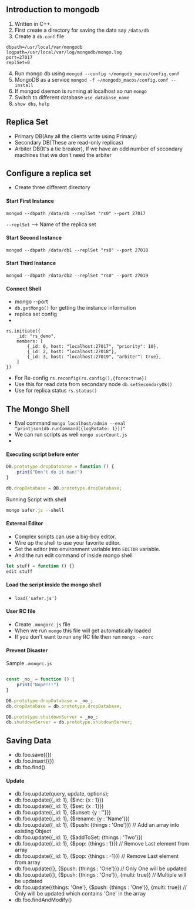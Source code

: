 ## Introduction to mongodb
1. Written in C++.
2. First create a directory for saving the data say `/data/db`
3. Create a `db.conf` file  
```config
dbpath=/usr/local/var/mongodb
logpath=/usr/local/var/log/mongodb/mongo.log
port=27017
replSet=0

```
4. Run mongo db using `mongod --config ~/mongodb_macos/config.conf`
5. MongoDB as a service `mongod -f ~/mongodb_macos/config.conf --install`
6. If mongod daemon is running at localhost so run `mongo`
7. Switch to different database `use database_name`
8. `show dbs`, `help`

## Replica Set
- Primary DB(Any all the clients write using Primary)
- Secondary DB(These are read-only replicas)
- Arbiter DB(It's a tie breaker), If we have an odd number of secondary machines that we don't need the arbiter

## Configure a replica set
- Create three different directory

#### Start First Instance
`mongod --dbpath /data/db --replSet "rs0" --port 27017`

`--replSet` --> Name of the replica set


#### Start Second Instance
`mongod --dbpath /data/db1 --replSet "rs0" --port 27018`

#### Start Third Instance
`mongod --dbpath /data/db2 --replSet "rs0" --port 27019`

#### Connect Shell 
- mongo --port <port number>
- `db.getMongo()` for getting the instance information
- replica set config 
- 
```
rs.initiate({
    _id: "rs_demo",
    members: [
        {_id: 0, host: "localhost:27017", "priority": 10},
        {_id: 2, host: "localhost:27018"},
        {_id: 3, host: "localhost:27019", "arbiter": true},
    ]
})
```
- For Re-config `rs.reconfig(rs.config(),{force:true})` 
- Use this for read data from secondary node `db.setSecondaryOk()`
- Use for replica status `rs.status()`

## The Mongo Shell
- Eval command `mongo localhost/admin --eval "printjson(db.runCommand({logRotate: 1}))"` 
- We can run scripts as well `mongo userCount.js`
- 

#### Executing script before enter
```js
DB.prototype.dropDatabase = function () {
    print("Don't do it man!")
}

db.dropDatabase = DB.prototype.dropDatabase;
```

Running Script with shell
```js
mongo safer.js --shell
```

#### External Editor
- Complex scripts can use a big-boy editor.
- Wire up the shell to use your favorite editor.
- Set the editor into environment variable into `EDITOR` variable.
- And the run edit command of inside mongo shell
```js
let stuff = function () {}
edit stuff
```
#### Load the script inside the mongo shell
- `load('safer.js')`

#### User RC file
- Create `.mongorc.js` file
- When we run `mongo` this file will get automatically loaded
- If you don't want to run any RC file then run `mongo --norc`


#### Prevent Disaster

Sample `.mongrc.js`
```js

const _no_ = function () {
    print("Nope!!!")
} 

DB.prototype.dropDatabase = _no_;
db.dropDatabase = db.prototype.dropDatabase;

DB.prototype.shutdownServer = _no_;
db.shutdownServer = db.prototype.shutdownServer;
```

## Saving Data
- db.foo.save({})
- db.foo.insert({})
- db.foo.find()

#### Update
- db.foo.update(query, update, options);
- db.foo.update({_id: 1}, {$inc: {x : 1}})
- db.foo.update({_id: 1}, {$set: {x : 1}})
- db.foo.update({_id: 1}, {$unset: {y : ''}})
- db.foo.update({_id: 1}, {$rename: {y : 'Name'}})
- db.foo.update({_id: 1}, {$push: {things : 'One'}}) // Add an array into existing Object
- db.foo.update({_id: 1}, {$addToSet: {things : 'Two'}})
- db.foo.update({_id: 1}, {$pop: {things : 1}}) // Remove Last element from array
- db.foo.update({_id: 1}, {$pop: {things : -1}}) // Remove Last element from array
- db.foo.update({}, {$push: {things : 'One'}}) // Only One will be updated
- db.foo.update({}, {$push: {things : 'One'}}, {multi: true}) // Multiple will be updated
- db.foo.update({things: 'One'}, {$push: {things : 'One'}}, {multi: true}) // Only will be updated which contains 'One' in the array
- db.foo.findAndModify()
